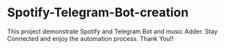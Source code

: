 # Spotify-Telegram-Bot-creation
This project demonstrate Spotify and Telegram Bot and music Adder.
Stay Connected and enjoy the automation process.
Thank You!!

